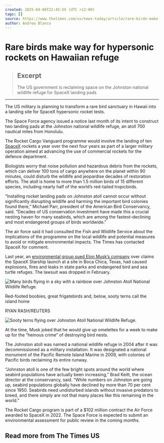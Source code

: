 ```yaml
---
created: 2025-04-06T22:45:55 (UTC +12:00)
tags: []
source: https://www.thetimes.com/us/news-today/article/rare-birds-make-way-for-hypersonic-rockets-on-hawaiian-refuge-dsfwzfnbl
author: Andrea Blanco
---
```


# Rare birds make way for hypersonic rockets on Hawaiian refuge

> ## Excerpt
> The US government is reclaiming space on the Johnston national wildlife refuge for SpaceX landing pads

---
The US military is planning to transform a rare bird sanctuary in Hawaii into a landing site for SpaceX hypersonic rocket tests.

The Space Force agency issued a notice last month of its intent to construct two landing pads at the Johnston national wildlife refuge, an atoll 700 nautical miles from Honolulu.

The Rocket Cargo Vanguard programme would involve the landing of ten [SpaceX](https://www.thetimes.com/topic/spacex) rockets a year over the next four years as part of a larger military operation aimed at advancing the use of commercial rockets for the defence department.

Biologists worry that noise pollution and hazardous debris from the rockets, which can deliver 100 tons of cargo anywhere on the planet within 90 minutes, could disturb the wildlife and jeopardise decades of restoration efforts. The atoll is home to more than 1.5 million birds of 15 different species, including nearly half of the world’s red-tailed tropicbirds.

“Installing rocket landing pads on Johnston atoll cannot occur without significantly disrupting wildlife and harming the important bird colonies found there,” Michael Parr, president of the American Bird Conservancy, said. “Decades of US conservation investment have made this a crucial nesting haven for many seabirds, which are among the fastest-declining and most endangered groups of birds worldwide.”

The air force said it had consulted the Fish and Wildlife Service about the implications of the programme on the local wildlife and potential measures to avoid or mitigate environmental impacts. The Times has contacted SpaceX for comment.

Last year, an [environmental group sued Elon Musk’s company](https://www.thetimes.com/article/a5c2a22b-e89f-43ad-85f8-3ac311de01a6) over claims the SpaceX Starship launch at a site in Boca Chica, Texas, had caused explosions, fires and leaks in state parks and endangered bird and sea turtle refuges. The lawsuit was dropped in February.

![Many birds flying in a sky with a rainbow over Johnston Atoll National Wildlife Refuge.](https://www.thetimes.com/imageserver/image/%2F17fc903e-d8c3-45fc-bb22-ec2d0d9d58b2.jpg?crop=6016%2C4000%2C0%2C0&resize=1023)

Red-footed boobies, great frigatebirds and, below, sooty terns call the island home

RYAN RASH/REUTERS

![Sooty terns flying over Johnston Atoll National Wildlife Refuge.](https://www.thetimes.com/imageserver/image/%2Fdd4f2ac2-e8ed-4777-89e4-4106f3975b51.jpg?crop=4032%2C3024%2C0%2C0&resize=1023)

At the time, Musk joked that he would give up omelettes for a week to make up for the “heinous crime” of destroying bird nests.

The Johnston atoll was named a national wildlife refuge in 2004 after it was decommissioned as a military installation. It was designated a national monument of the Pacific Remote Island Marine in 2009, with colonies of Pacific birds reclaiming its entire runway.

“Johnston atoll is one of the few bright spots around the world where seabird populations have actually been increasing,” Brad Keitt, the ocean director at the conservancy, said. “While numbers on Johnston are going up, seabird populations globally have declined by more than 70 per cent since 1950. Seabirds need undisturbed islands without invasive predators to breed, and there simply are not that many places like this remaining in the world.”

The Rocket Cargo program is part of a $102 million contract the Air Force awarded to SpaceX in 2022. The Space Force is expected to submit an environmental assessment for public review in the coming months.

## Read more from The Times US

